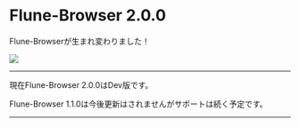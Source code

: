 # Flune-Browser 2.0.0
Flune-Browserが生まれ変わりました！

![](https://user-images.githubusercontent.com/84224913/174020244-993f4dec-3180-4cfa-a09e-c0e2e8e52869.png)

---

現在Flune-Browser 2.0.0はDev版です。

Flune-Browser 1.1.0は今後更新はされませんがサポートは続く予定です。

---
